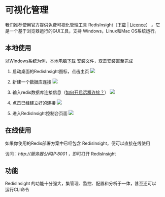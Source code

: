 # 可视化管理

我们推荐使用官方提供免费可视化管理工具 RedisInsight（[下载](https://redislabs.com/redisinsight/) | [Licence](https://redislabs.com/redis-insight-license-terms)） 。它是一个基于浏览器运行的GUI工具，支持 Windows，Linux和Mac OS系统运行。

## 本地使用

以Windows系统为例，本地电脑[下载](https://redislabs.com/redisinsight/) 安装文件，双击安装直至完成

1. 启动桌面的RedisInsight图标，点击主页
  ![](https://libs.websoft9.com/Websoft9/DocsPicture/zh/redisinsight-ss-websoft9.png)

2. 新建一个数据库连接
  ![](https://libs.websoft9.com/Websoft9/DocsPicture/zh/redisinsight-add-websoft9.png)

3. 输入redis数据库连接信息（[如何开启远程连接？](/zh/solution-remote.md)）
  ![](https://libs.websoft9.com/Websoft9/DocsPicture/zh/redisinsight-add002-websoft9.png)

4. 点击已经建立好的连接
  ![](https://libs.websoft9.com/Websoft9/DocsPicture/zh/redisinsight-add003-websoft9.png)

5. 进入RedisInsight控制台页面
  ![](https://libs.websoft9.com/Websoft9/DocsPicture/zh/redisinsight-overview-websoft9.png)


## 在线使用

如果你使用的Redis部署方案中已经包含 RedisInsight，便可以直接在线使用  

访问：*http://服务器公网IP:8001* ，即可打开 RedisInsight

## 功能

RedisInsight 的功能十分强大，集管理、监控、配置和分析于一体，甚至还可以运行CLI命令
